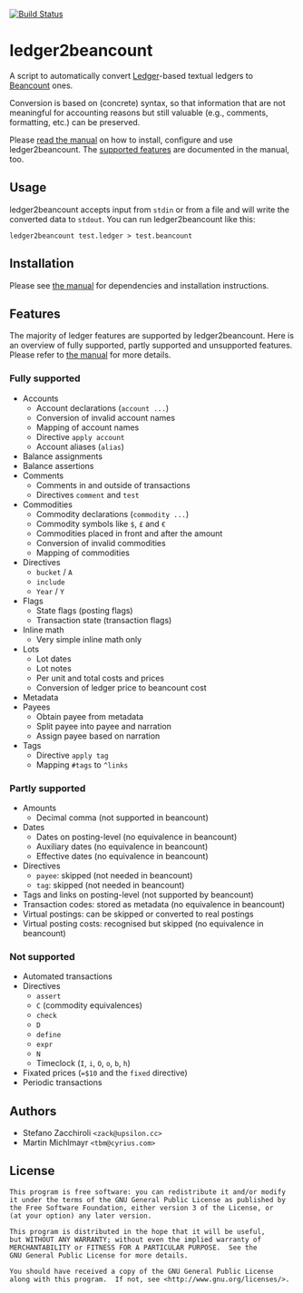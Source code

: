 [![Build Status](https://travis-ci.org/zacchiro/ledger2beancount.svg?branch=master)](https://travis-ci.org/zacchiro/ledger2beancount)


ledger2beancount
================

A script to automatically convert [Ledger](https://www.ledger-cli.org/)-based
textual ledgers to [Beancount](http://furius.ca/beancount/) ones.

Conversion is based on (concrete) syntax, so that information that are not
meaningful for accounting reasons but still valuable (e.g., comments,
formatting, etc.) can be preserved.

Please [read the manual](docs/manual.md) on how to install, configure and
use ledger2beancount.  The [supported features](docs/manual.md#features)
are documented in the manual, too.


Usage
-----

ledger2beancount accepts input from `stdin` or from a file and will write
the converted data to `stdout`.  You can run ledger2beancount like this:

    ledger2beancount test.ledger > test.beancount


Installation
------------

Please see [the manual](docs/manual.md#installation) for dependencies and
installation instructions.


Features
--------

The majority of ledger features are supported by ledger2beancount.  Here
is an overview of fully supported, partly supported and unsupported features.
Please refer to [the manual](docs/manual.md#features) for more details.

### Fully supported

* Accounts
  * Account declarations (`account ...`)
  * Conversion of invalid account names
  * Mapping of account names
  * Directive `apply account`
  * Account aliases (`alias`)
* Balance assignments
* Balance assertions
* Comments
  * Comments in and outside of transactions
  * Directives `comment` and `test`
* Commodities
  * Commodity declarations (`commodity ...`)
  * Commodity symbols like `$`, `£` and `€`
  * Commodities placed in front and after the amount
  * Conversion of invalid commodities
  * Mapping of commodities
* Directives
  * `bucket` / `A`
  * `include`
  * `Year` / `Y`
* Flags
  * State flags (posting flags)
  * Transaction state (transaction flags)
* Inline math
  * Very simple inline math only
* Lots
  * Lot dates
  * Lot notes
  * Per unit and total costs and prices
  * Conversion of ledger price to beancount cost
* Metadata
* Payees
  * Obtain payee from metadata
  * Split payee into payee and narration
  * Assign payee based on narration
* Tags
  * Directive `apply tag`
  * Mapping `#tags` to `^links`

### Partly supported

* Amounts
  * Decimal comma (not supported in beancount)
* Dates
  * Dates on posting-level (no equivalence in beancount)
  * Auxiliary dates (no equivalence in beancount)
  * Effective dates (no equivalence in beancount)
* Directives
  * `payee`: skipped (not needed in beancount)
  * `tag`: skipped (not needed in beancount)
* Tags and links on posting-level (not supported by beancount)
* Transaction codes: stored as metadata (no equivalence in beancount)
* Virtual postings: can be skipped or converted to real postings
* Virtual posting costs: recognised but skipped (no equivalence in beancount)

### Not supported

* Automated transactions
* Directives
  * `assert`
  * `C` (commodity equivalences)
  * `check`
  * `D`
  * `define`
  * `expr`
  * `N`
  * Timeclock (`I`, `i`, `O`, `o`, `b`, `h`)
* Fixated prices (`=$10` and the `fixed` directive)
* Periodic transactions


Authors
-------

* Stefano Zacchiroli `<zack@upsilon.cc>`
* Martin Michlmayr `<tbm@cyrius.com>`


License
-------

    This program is free software: you can redistribute it and/or modify
    it under the terms of the GNU General Public License as published by
    the Free Software Foundation, either version 3 of the License, or
    (at your option) any later version.

    This program is distributed in the hope that it will be useful,
    but WITHOUT ANY WARRANTY; without even the implied warranty of
    MERCHANTABILITY or FITNESS FOR A PARTICULAR PURPOSE.  See the
    GNU General Public License for more details.

    You should have received a copy of the GNU General Public License
    along with this program.  If not, see <http://www.gnu.org/licenses/>.
